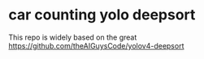 # car counting yolo deepsort

This repo is widely based on the great https://github.com/theAIGuysCode/yolov4-deepsort


